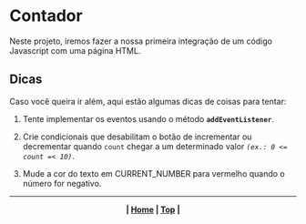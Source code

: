 # Contador

Neste projeto, iremos fazer a nossa primeira integração de um código Javascript
com uma página HTML.

## Dicas

Caso você queira ir além, aqui estão algumas dicas de coisas para tentar:

1. Tente implementar os eventos usando o método **`addEventListener`**.

1. Crie condicionais que desabilitam o botão de incrementar ou decrementar
quando `count` chegar a um determinado valor *`(ex.: 0 <= count =< 10)`*.

1. Mude a cor do texto em CURRENT_NUMBER para vermelho quando o número for
negativo.

<center>
  
  ---
  **| [Home](/projetos-impulso-javascript/introducao-ao-javascript/README.md#projetos-impulso-javascript) | [Top](#contador) |**
</center>
